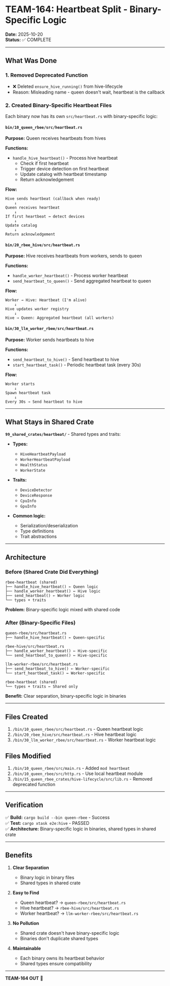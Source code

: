 # TEAM-164: Heartbeat Split - Binary-Specific Logic

**Date:** 2025-10-20  
**Status:** ✅ COMPLETE

---

## What Was Done

### 1. Removed Deprecated Function
- ❌ Deleted `ensure_hive_running()` from hive-lifecycle
- Reason: Misleading name - queen doesn't wait, heartbeat is the callback

### 2. Created Binary-Specific Heartbeat Files

Each binary now has its own `src/heartbeat.rs` with binary-specific logic:

#### `bin/10_queen_rbee/src/heartbeat.rs`
**Purpose:** Queen receives heartbeats from hives

**Functions:**
- `handle_hive_heartbeat()` - Process hive heartbeat
  - Check if first heartbeat
  - Trigger device detection on first heartbeat
  - Update catalog with heartbeat timestamp
  - Return acknowledgement

**Flow:**
```
Hive sends heartbeat (callback when ready)
    ↓
Queen receives heartbeat
    ↓
If first heartbeat → detect devices
    ↓
Update catalog
    ↓
Return acknowledgement
```

#### `bin/20_rbee_hive/src/heartbeat.rs`
**Purpose:** Hive receives heartbeats from workers, sends to queen

**Functions:**
- `handle_worker_heartbeat()` - Process worker heartbeat
- `send_heartbeat_to_queen()` - Send aggregated heartbeat to queen

**Flow:**
```
Worker → Hive: Heartbeat (I'm alive)
    ↓
Hive updates worker registry
    ↓
Hive → Queen: Aggregated heartbeat (all workers)
```

#### `bin/30_llm_worker_rbee/src/heartbeat.rs`
**Purpose:** Worker sends heartbeats to hive

**Functions:**
- `send_heartbeat_to_hive()` - Send heartbeat to hive
- `start_heartbeat_task()` - Periodic heartbeat task (every 30s)

**Flow:**
```
Worker starts
    ↓
Spawn heartbeat task
    ↓
Every 30s → Send heartbeat to hive
```

---

## What Stays in Shared Crate

**`99_shared_crates/heartbeat/`** - Shared types and traits:

- **Types:**
  - `HiveHeartbeatPayload`
  - `WorkerHeartbeatPayload`
  - `HealthStatus`
  - `WorkerState`

- **Traits:**
  - `DeviceDetector`
  - `DeviceResponse`
  - `CpuInfo`
  - `GpuInfo`

- **Common logic:**
  - Serialization/deserialization
  - Type definitions
  - Trait abstractions

---

## Architecture

### Before (Shared Crate Did Everything)
```
rbee-heartbeat (shared)
├── handle_hive_heartbeat() ← Queen logic
├── handle_worker_heartbeat() ← Hive logic
├── send_heartbeat() ← Worker logic
└── types + traits
```

**Problem:** Binary-specific logic mixed with shared code

### After (Binary-Specific Files)
```
queen-rbee/src/heartbeat.rs
├── handle_hive_heartbeat() ← Queen-specific

rbee-hive/src/heartbeat.rs
├── handle_worker_heartbeat() ← Hive-specific
└── send_heartbeat_to_queen() ← Hive-specific

llm-worker-rbee/src/heartbeat.rs
├── send_heartbeat_to_hive() ← Worker-specific
└── start_heartbeat_task() ← Worker-specific

rbee-heartbeat (shared)
└── types + traits ← Shared only
```

**Benefit:** Clear separation, binary-specific logic in binaries

---

## Files Created

1. `/bin/10_queen_rbee/src/heartbeat.rs` - Queen heartbeat logic
2. `/bin/20_rbee_hive/src/heartbeat.rs` - Hive heartbeat logic
3. `/bin/30_llm_worker_rbee/src/heartbeat.rs` - Worker heartbeat logic

## Files Modified

1. `/bin/10_queen_rbee/src/main.rs` - Added `mod heartbeat`
2. `/bin/10_queen_rbee/src/http.rs` - Use local heartbeat module
3. `/bin/15_queen_rbee_crates/hive-lifecycle/src/lib.rs` - Removed deprecated function

---

## Verification

✅ **Build:** `cargo build --bin queen-rbee` - Success  
✅ **Test:** `cargo xtask e2e:hive` - PASSED  
✅ **Architecture:** Binary-specific logic in binaries, shared types in shared crate

---

## Benefits

1. **Clear Separation**
   - Binary logic in binary files
   - Shared types in shared crate

2. **Easy to Find**
   - Queen heartbeat? → `queen-rbee/src/heartbeat.rs`
   - Hive heartbeat? → `rbee-hive/src/heartbeat.rs`
   - Worker heartbeat? → `llm-worker-rbee/src/heartbeat.rs`

3. **No Pollution**
   - Shared crate doesn't have binary-specific logic
   - Binaries don't duplicate shared types

4. **Maintainable**
   - Each binary owns its heartbeat behavior
   - Shared types ensure compatibility

---

**TEAM-164 OUT** 🎯
